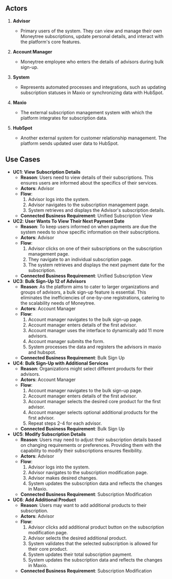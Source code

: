 ## Actors

1. **Advisor**
    - Primary users of the system. They can view and manage their own Moneytree subscriptions, update personal details,
      and interact with the platform's core features.

2. **Account Manager**
    - Moneytree employee who enters the details of advisors during bulk sign-up.

3. **System**
    - Represents automated processes and integrations, such as updating subscription statuses in Maxio or synchronizing
      data with HubSpot.

4. **Maxio**
    - The external subscription management system with which the platform integrates for subscription data.

5. **HubSpot**
    - Another external system for customer relationship management. The platform sends updated user data to HubSpot.

## Use Cases

- **UC1**: **View Subscription Details**
    - **Reason**: Users need to view details of their subscriptions. This ensures users are informed about the specifics
      of their services.
    - **Actors**: Advisor
    - **Flow**:
        1. Advisor logs into the system.
        2. Advisor navigates to the subscription management page.
        3. System retrieves and displays the Advisor's subscription details.
    - **Connected Business Requirement**: Unified Subscription View
- **UC2**: **User Wants To View Their Next Payment Date**
    - **Reason**: To keep users informed on when payments are due the system needs to show specific information on their
      subscriptions.
    - **Actors**: Advisor
    - **Flow**:
        1. Advisor clicks on one of their subscriptions on the subscription management page.
        2. They navigate to an individual subscription page.
        3. The system retrieves and displays the next payment date for the subscription.
    - **Connected Business Requirement**: Unified Subscription View
- **UC3**: **Bulk Sign-Up 12 of Advisors**
    - **Reason**: As the platform aims to cater to larger organizations and groups of advisors, a bulk sign-up feature
      is essential. This eliminates the inefficiencies of one-by-one registrations, catering to the scalability needs of
      Moneytree.
    - **Actors**: Account Manager
    - **Flow**:
        1. Account manager navigates to the bulk sign-up page.
        2. Account manager enters details of the first advisor.
        3. Account manager uses the interface to dynamically add 11 more advisors.
        4. Account manager submits the form.
        5. System processes the data and registers the advisors in maxio and hubspot.
    - **Connected Business Requirement**: Bulk Sign Up
- **UC4**: **Bulk Sign-Up with Additional Services**
    - **Reason**: Organizations might select different products for their advisors.
    - **Actors**: Account Manager
    - **Flow**:
        1. Account manager navigates to the bulk sign-up page.
        2. Account manager enters details of the first advisor.
        3. Account manager selects the desired core product for the first advisor.
        4. Account manager selects optional additional products for the first advisor.
        5. Repeat steps 2-4 for each advisor.
    - **Connected Business Requirement**: Bulk Sign Up
- **UC5**: **Modify Subscription Details**
    - **Reason**: Users may need to adjust their subscription details based on changing requirements or preferences.
      Providing them with the capability to modify their subscriptions ensures flexibility.
    - **Actors**: Advisor
    - **Flow**:
        1. Advisor logs into the system.
        2. Advisor navigates to the subscription modification page.
        3. Advisor makes desired changes.
        4. System updates the subscription data and reflects the changes in Maxio.
    - **Connected Business Requirement**: Subscription Modification
- **UC6**: **Add Additional Product**
    - **Reason**: Users may want to add additional products to their subscription.
    - **Actors**: Advisor
    - **Flow**:
        1. Advisor clicks add additional product button on the subscription modification page.
        2. Advisor selects the desired additional product.
        3. System validates that the selected subscription is allowed for their core product.
        4. System updates their total subscription payment.
        5. System updates the subscription data and reflects the changes in Maxio.
    - **Connected Business Requirement**: Subscription Modification

